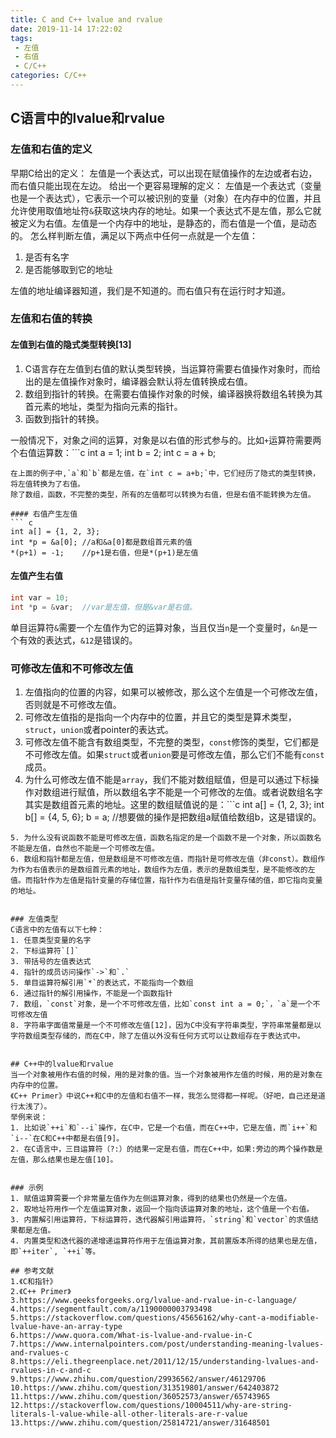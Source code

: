 ```yaml
---
title: C and C++ lvalue and rvalue
date: 2019-11-14 17:22:02
tags:
 - 左值
 - 右值
 - C/C++
categories: C/C++
---
```


## C语言中的lvalue和rvalue

### 左值和右值的定义
早期C给出的定义：
左值是一个表达式，可以出现在赋值操作的左边或者右边，而右值只能出现在左边。
给出一个更容易理解的定义：
左值是一个表达式（变量也是一个表达式），它表示一个可以被识别的变量（对象）在内存中的位置，并且允许使用取值地址符`&`获取这块内存的地址。如果一个表达式不是左值，那么它就被定义为右值。左值是一个内存中的地址，是静态的，而右值是一个值，是动态的。
怎么样判断左值，满足以下两点中任何一点就是一个左值：
1. 是否有名字
2. 是否能够取到它的地址

左值的地址编译器知道，我们是不知道的。而右值只有在运行时才知道。

### 左值和右值的转换
#### 左值到右值的隐式类型转换[13]
1. C语言存在左值到右值的默认类型转换，当运算符需要右值操作对象时，而给出的是左值操作对象时，编译器会默认将左值转换成右值。
2. 数组到指针的转换。在需要右值操作对象的时候，编译器换将数组名转换为其首元素的地址，类型为指向元素的指针。
3. 函数到指针的转换。

一般情况下，对象之间的运算，对象是以右值的形式参与的。比如`+`运算符需要两个右值运算数：```c
int a = 1;
int b = 2;
int c = a + b;
```
在上面的例子中,`a`和`b`都是左值，在`int c = a+b;`中，它们经历了隐式的类型转换，将左值转换为了右值。
除了数组，函数，不完整的类型，所有的左值都可以转换为右值，但是右值不能转换为左值。

#### 右值产生左值
``` c
int a[] = {1, 2, 3};
int *p = &a[0]; //a和&a[0]都是数组首元素的值
*(p+1) = -1;    //p+1是右值，但是*(p+1)是左值
```

#### 左值产生右值
``` c
int var = 10;
int *p = &var;  //var是左值，但是&var是右值。
```
单目运算符`&`需要一个左值作为它的运算对象，当且仅当`n`是一个变量时，`&n`是一个有效的表达式，`&12`是错误的。


### 可修改左值和不可修改左值
1. 左值指向的位置的内容，如果可以被修改，那么这个左值是一个可修改左值，否则就是不可修改左值。
2. 可修改左值指的是指向一个内存中的位置，并且它的类型是算术类型，`struct`，`union`或者pointer的表达式。
3. 可修改左值不能含有数组类型，不完整的类型，`const`修饰的类型，它们都是不可修改左值。如果`struct`或者`union`要是可修改左值，那么它们不能有`const`成员。
4. 为什么可修改左值不能是`array`，我们不能对数组赋值，但是可以通过下标操作对数组进行赋值，所以数组名字不能是一个可修改的左值。或者说数组名字其实是数组首元素的地址。这里的数组赋值说的是：```c
int a[] = {1, 2, 3};
int b[] = {4, 5, 6};
b = a;  //想要做的操作是把数组a赋值给数组b，这是错误的。
```
5. 为什么没有说函数不能是可修改左值，函数名指定的是一个函数不是一个对象，所以函数名不能是左值，自然也不能是一个可修改左值。
6. 数组和指针都是左值，但是数组是不可修改左值，而指针是可修改左值（非const）。数组作为作为右值表示的是数组首元素的地址，数组作为左值，表示的是数组类型，是不能修改的左值。而指针作为左值是指针变量的存储位置，指针作为右值是指针变量存储的值，即它指向变量的地址。


### 左值类型
C语言中的左值有以下七种：
1. 任意类型变量的名字
2. 下标运算符`[]`
3. 带括号的左值表达式
4. 指针的成员访问操作`->`和`.`
5. 单目运算符解引用`*`的表达式，不能指向一个数组
6. 通过指针的解引用操作，不能是一个函数指针
7. 数组，`const`对象，是一个不可修改左值，比如`const int a = 0;`，`a`是一个不可修改左值
8. 字符串字面值常量是一个不可修改左值[12]，因为C中没有字符串类型，字符串常量都是以字符数组类型存储的，而在C中，除了左值以外没有任何方式可以让数组存在于表达式中。


## C++中的lvalue和rvalue
当一个对象被用作右值的时候，用的是对象的值。当一个对象被用作左值的时候，用的是对象在内存中的位置。
《C++ Primer》中说C++和C中的左值和右值不一样，我怎么觉得都一样呢。（好吧，自己还是道行太浅了）。
举例来说：
1. 比如说`++i`和`--i`操作，在C中，它是一个右值，而在C++中，它是左值，而`i++`和`i--`在C和C++中都是右值[9]。
2. 在C语言中，三目运算符（?:）的结果一定是右值，而在C++中，如果:旁边的两个操作数是左值，那么结果也是左值[10]。


### 示例
1. 赋值运算需要一个非常量左值作为左侧运算对象，得到的结果也仍然是一个左值。
2. 取地址符用作一个左值运算对象，返回一个指向该运算对象的地址，这个值是一个右值。
3. 内置解引用运算符，下标运算符，迭代器解引用运算符，`string`和`vector`的求值结果都是左值。
4. 内置类型和迭代器的递增递运算符作用于左值运算对象，其前置版本所得的结果也是左值，即`++iter`, `++i`等。

## 参考文献
1.《C和指针》
2.《C++ Primer》
3.https://www.geeksforgeeks.org/lvalue-and-rvalue-in-c-language/
4.https://segmentfault.com/a/1190000003793498
5.https://stackoverflow.com/questions/45656162/why-cant-a-modifiable-lvalue-have-an-array-type
6.https://www.quora.com/What-is-lvalue-and-rvalue-in-C
7.https://www.internalpointers.com/post/understanding-meaning-lvalues-and-rvalues-c
8.https://eli.thegreenplace.net/2011/12/15/understanding-lvalues-and-rvalues-in-c-and-c
9.https://www.zhihu.com/question/29936562/answer/46129706
10.https://www.zhihu.com/question/313519801/answer/642403872
11.https://www.zhihu.com/question/36052573/answer/65743965
12.https://stackoverflow.com/questions/10004511/why-are-string-literals-l-value-while-all-other-literals-are-r-value
13.https://www.zhihu.com/question/25814721/answer/31648501
